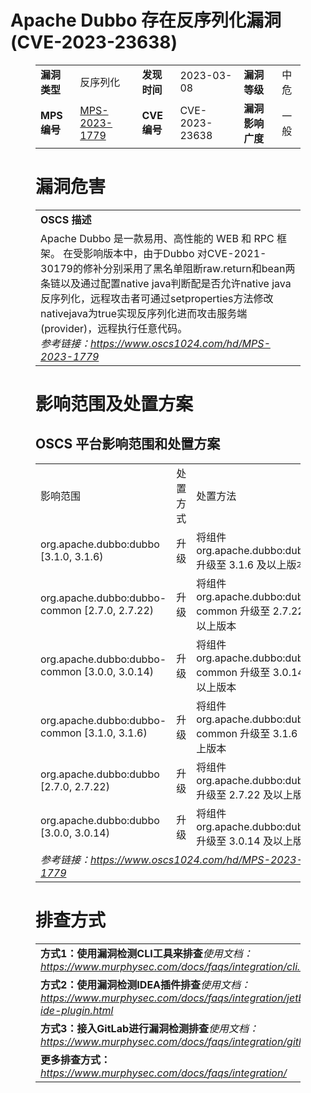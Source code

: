 # Apache Dubbo 存在反序列化漏洞 (CVE-2023-23638)
<figure class="wp-block-table">
    <table>
        <tbody>
        <tr>
            <td><strong>漏洞类型</strong></td>
            <td>反序列化</td>
            <td><strong>发现时间</strong></td>
            <td>2023-03-08</td>
            <td><strong>漏洞等级</strong></td>
            <td>中危</td>
        </tr>
        <tr>
            <td><strong>MPS编号</strong></td>
            <td><a href="https://www.oscs1024.com/hd/MPS-2023-1779">MPS-2023-1779</a></td>
            <td><strong>CVE编号</strong></td>
            <td>CVE-2023-23638</td>
            <td><strong>漏洞影响广度</strong></td>
            <td>一般</td>
        </tr>
        </tbody>
    </table>
</figure>


<figure class="wp-block-table">
    <h1 class="wp-block-heading">漏洞危害</h1>
    <table>
        <tbody>
        <tr>
            <td><strong>OSCS 描述</strong></td>
        </tr>
        <tr>
            <td>Apache Dubbo 是一款易用、高性能的 WEB 和 RPC 框架。
在受影响版本中，由于Dubbo 对CVE-2021-30179的修补分别采用了黑名单阻断raw.return和bean两条链以及通过配置native java判断配是否允许native java反序列化，远程攻击者可通过setproperties方法修改nativejava为true实现反序列化进而攻击服务端(provider)，远程执行任意代码。<br><em>参考链接：<a
                    href="https://www.oscs1024.com/hd/MPS-2023-1779">https://www.oscs1024.com/hd/MPS-2023-1779</a></em>
            </td>
        </tr>
        </tbody>
    </table>
</figure>


<figure class="wp-block-table alignleft">
    <h1 class="wp-block-heading">影响范围及处置方案</h1>
    <h2 class="wp-block-heading"><strong>OSCS</strong> <strong>平台影响范围和处置方案</strong></h2>
    <table>
        <tbody>
        <tr>
            <td>影响范围</td>
            <td>处置方式</td>
            <td>处置方法</td>
        </tr>
        <tr><td rowspan="1">org.apache.dubbo:dubbo [3.1.0, 3.1.6)</td><td>升级</td><td>将组件 org.apache.dubbo:dubbo 升级至 3.1.6 及以上版本</td></tr><tr><td rowspan="1">org.apache.dubbo:dubbo-common [2.7.0, 2.7.22)</td><td>升级</td><td>将组件 org.apache.dubbo:dubbo-common 升级至 2.7.22 及以上版本</td></tr><tr><td rowspan="1">org.apache.dubbo:dubbo-common [3.0.0, 3.0.14)</td><td>升级</td><td>将组件 org.apache.dubbo:dubbo-common 升级至 3.0.14 及以上版本</td></tr><tr><td rowspan="1">org.apache.dubbo:dubbo-common [3.1.0, 3.1.6)</td><td>升级</td><td>将组件 org.apache.dubbo:dubbo-common 升级至 3.1.6 及以上版本</td></tr><tr><td rowspan="1">org.apache.dubbo:dubbo [2.7.0, 2.7.22)</td><td>升级</td><td>将组件 org.apache.dubbo:dubbo 升级至 2.7.22 及以上版本</td></tr><tr><td rowspan="1">org.apache.dubbo:dubbo [3.0.0, 3.0.14)</td><td>升级</td><td>将组件 org.apache.dubbo:dubbo 升级至 3.0.14 及以上版本</td></tr>
        <tr>
            <td colspan="3"><em>参考链接：</em><em><a
                    href="https://www.oscs1024.com/hd/MPS-2023-1779">https://www.oscs1024.com/hd/MPS-2023-1779</a></em></td>
        </tr>
        </tbody>
    </table>
</figure>


<figure class="wp-block-table">
    <h1 class="wp-block-heading">排查方式</h1>
    <table>
        <tbody>
        <tr>
            <td><strong>方式1：使用漏洞检测CLI工具来排查</strong><em>使用文档：<a
                    href="https://www.murphysec.com/docs/faqs/integration/cli.html">https://www.murphysec.com/docs/faqs/integration/cli.html</a></em>
            </td>
        </tr>
        <tr>
            <td><strong>方式2：使用漏洞检测IDEA插件排查</strong><em>使用文档：<a
                    href="https://www.murphysec.com/docs/faqs/integration/jetbrains-ide-plugin.html">https://www.murphysec.com/docs/faqs/integration/jetbrains-ide-plugin.html</a></em>
            </td>
        </tr>
        <tr>
            <td><strong>方式3：接入GitLab进行漏洞检测排查</strong><em>使用文档：<a
                    href="https://www.murphysec.com/docs/faqs/integration/gitlab.html">https://www.murphysec.com/docs/faqs/integration/gitlab.html</a></em>
            </td>
        </tr>
        <tr>
            <td><strong>更多排查方式：</strong><em><a
                    href="https://www.murphysec.com/docs/faqs/integration/">https://www.murphysec.com/docs/faqs/integration/</a></em>
            </td>
        </tr>
        </tbody>
    </table>
</figure>